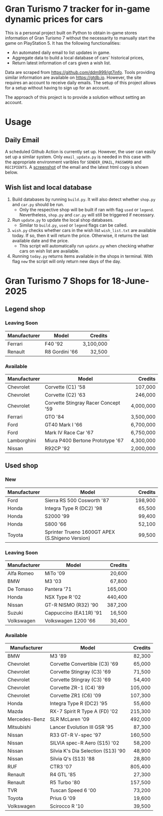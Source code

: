 # Gran Turismo 7 tracker for in-game dynamic prices for cars

This is a personal project built on Python to obtain in-game stores information of Gran Turismo 7 without the necessarity to manually start the game on PlayStation 5. It has the following functionalities:

- An automated daily email to list updates in game.
- Aggregate data to build a local database of cars' historical prices,
- Return latest information of cars given a wish list.

Data are scraped from https://github.com/ddm999/gt7info. Tools providing similar information are available on https://gtdb.io. However, the site requires an account to receive daily emails. The setup of this project allows for a setup without having to sign up for an account.

The approach of this project is to provide a solution without setting an account.

# Usage

## Daily Email

A scheduled Github Action is currently set up. However, the user can easily set up a similar system. Only `email_update.py` is needed in this case with the appropriate environment varibles for `SENDER_EMAIL`, `PASSWORD` and `RECIPIENTS`. A [screenshot](https://raw.githubusercontent.com/marcohoucheng/Gran-Turismo-7-Price-Tracker/main/data/email_screenshot.png) of the email and the latest html copy is shown below.

## Wish list and local database

1. Build databases by running `build.py`. It will also detect whether `shop.py` and `car.py` should be run.
    - Only the respective shop will be built if ran with flag `used` or `legend`. Nevertheless, `shop.py` and `car.py` will still be triggered if necessary.
2. Run `update.py` to update the local shop databases.
    - Similar to `build.py`, `used` or `legend` flags can be called.
3. `wish.py` checks whether cars in the wish list `wish_list.txt` are available today. If so, then it will return the price. Otherwise, it returns the last available date and the price.
    - This script will automatically run `update.py` when checking whather cars on wish list are available.
4. Running `today.py` returns items available in the shops in terminal. With flag `new` the script will only return new days of the day.


# Gran Turismo 7 Shops for 18-June-2025



## Legend shop

### Leaving Soon
 | Manufacturer | Model | Credits |
 | --- | --- | --: |
|Ferrari|F40 '92|3,100,000|
|Renault|R8 Gordini '66|32,500|

### Available
 | Manufacturer | Model | Credits |
 | --- | --- | --: |
|Chevrolet|Corvette (C1) '58|107,000|
|Chevrolet|Corvette (C2) '63|246,000|
|Chevrolet|Corvette Stingray Racer Concept '59|4,000,000|
|Ferrari|GTO '84|3,500,000|
|Ford|GT40 Mark I '66|6,700,000|
|Ford|Mark IV Race Car '67|6,750,000|
|Lamborghini|Miura P400 Bertone Prototype '67|4,300,000|
|Nissan|R92CP '92|2,000,000|


## Used shop

### New
 | Manufacturer | Model | Credits |
 | --- | --- | --: |
|Ford|Sierra RS 500 Cosworth '87|198,900|
|Honda|Integra Type R (DC2) '98|65,500|
|Honda|S2000 '99|99,400|
|Honda|S800 '66|52,100|
|Toyota|Sprinter Trueno 1600GT APEX (S.Shigeno Version)|99,500|

### Leaving Soon
 | Manufacturer | Model | Credits |
 | --- | --- | --: |
|Alfa Romeo|MiTo '09|20,600|
|BMW|M3 '03|67,800|
|De Tomaso|Pantera '71|165,000|
|Honda|NSX Type R '02|440,400|
|Nissan|GT-R NISMO (R32) '90|387,200|
|Suzuki|Cappuccino (EA11R) '91|16,500|
|Volkswagen|Volkswagen 1200 '66|30,400|

### Available
 | Manufacturer | Model | Credits |
 | --- | --- | --: |
|BMW|M3 '89|82,300|
|Chevrolet|Corvette Convertible (C3) '69|65,000|
|Chevrolet|Corvette Stingray (C3) '69|71,500|
|Chevrolet|Corvette Stingray (C3) '69|54,400|
|Chevrolet|Corvette ZR-1 (C4) '89|105,000|
|Chevrolet|Corvette ZR1 (C6) '09|107,300|
|Honda|Integra Type R (DC2) '95|55,600|
|Mazda|RX-7 Spirit R Type A (FD) '02|215,300|
|Mercedes-Benz|SLR McLaren '09|492,000|
|Mitsubishi|Lancer Evolution III GSR '95|87,300|
|Nissan|R33 GT-R V-spec '97|160,500|
|Nissan|SILVIA spec-R Aero (S15) '02|58,200|
|Nissan|Silvia K's Dia Selection (S13) '90|48,900|
|Nissan|Silvia Q's (S13) '88|28,800|
|RUF|CTR3 '07|805,400|
|Renault|R4 GTL '85|27,300|
|Renault|R5 Turbo '80|157,500|
|TVR|Tuscan Speed 6 '00|73,200|
|Toyota|Prius G '09|19,600|
|Volkswagen|Scirocco R '10|39,500|

